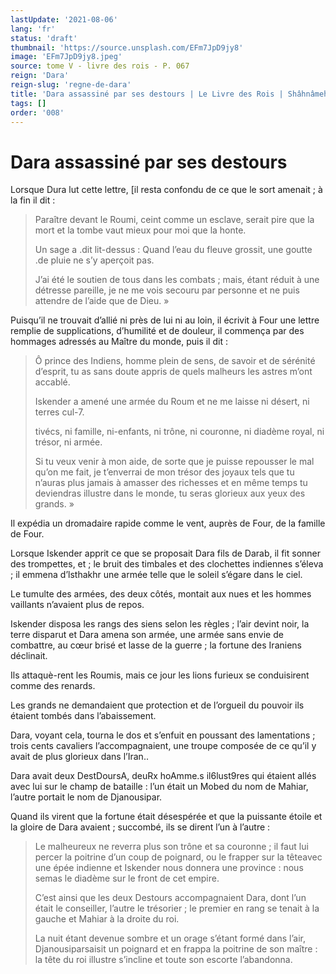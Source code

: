 ```yaml
---
lastUpdate: '2021-08-06'
lang: 'fr'
status: 'draft'
thumbnail: 'https://source.unsplash.com/EFm7JpD9jy8'
image: 'EFm7JpD9jy8.jpeg'
source: tome V - livre des rois - P. 067
reign: 'Dara'
reign-slug: 'regne-de-dara'
title: 'Dara assassiné par ses destours | Le Livre des Rois | Shâhnâmeh'
tags: []
order: '008'
---
```


<!-- LTeX: language=fr -->

# Dara assassiné par ses destours

Lorsque Dura lut cette lettre, [il resta confondu de ce que le sort amenait ; à la fin il dit :

> Paraître devant le Roumi, ceint comme un esclave, serait pire que la mort et la tombe vaut mieux pour moi que la honte.
>
> Un sage a .dit lit-dessus : Quand l’eau du fleuve grossit, une goutte .de pluie ne s’y aperçoit pas.
>
> J’ai été le soutien de tous dans les combats ; mais, étant réduit à une détresse pareille, je ne me vois secouru par personne et ne puis attendre de l’aide que de Dieu. »

Puisqu’il ne trouvait d’allié ni près de lui ni au loin, il écrivit à Four une lettre remplie de supplications, d’humilité et de douleur, il commença par des hommages adressés au Maître du monde, puis il dit :

> Ô prince des Indiens, homme plein de sens, de savoir et de sérénité d’esprit, tu as sans doute appris de quels malheurs les astres m’ont accablé.
>
> Iskender a amené une armée du Roum et ne me laisse ni désert, ni terres cul-7.
>
> tivécs, ni famille, ni-enfants, ni trône, ni couronne, ni diadème royal, ni trésor, ni armée.
>
> Si tu veux venir à mon aide, de sorte que je puisse repousser le mal qu’on me fait, je t’enverrai de mon trésor des joyaux tels que tu n’auras plus jamais à amasser des richesses et en même temps tu deviendras illustre dans le monde, tu seras glorieux aux yeux des grands. »

Il expédia un dromadaire rapide comme le vent, auprès de Four, de la famille de Four.

Lorsque Iskender apprit ce que se proposait Dara fils de Darab, il fit sonner des trompettes, et ; le bruit des timbales et des clochettes indiennes s’éleva ; il emmena d’lsthakhr une armée telle que le soleil s’égare dans le ciel.

Le tumulte des armées, des deux côtés, montait aux nues et les hommes vaillants n’avaient plus de repos.

Iskender disposa les rangs des siens selon les règles ; l’air devint noir, la terre disparut et Dara amena son armée, une armée sans envie de combattre, au cœur brisé et lasse de la guerre ; la fortune des Iraniens déclinait.

Ils attaquè-rent les Roumis, mais ce jour les lions furieux se conduisirent comme des renards.

Les grands ne demandaient que protection et de l’orgueil du pouvoir ils étaient tombés dans l’abaissement.

Dara, voyant cela, tourna le dos et s’enfuit en poussant des lamentations ; trois cents cavaliers l’accompagnaient, une troupe composée de ce qu’il y avait de plus glorieux dans l’Iran..

Dara avait deux DestDoursA, deuRx hoAmme.s il6lust9res qui étaient allés avec lui sur le champ de bataille : l’un était un Mobed du nom de Mahiar, l’autre portait le nom de Djanousipar.

Quand ils virent que la fortune était désespérée et que la puissante étoile et la gloire de Dara avaient ; succombé, ils se dirent l’un à l’autre :

> Le malheureux ne reverra plus son trône et sa couronne ; il faut lui percer la poitrine d’un coup de poignard, ou le frapper sur la têteavec une épée indienne et Iskender nous donnera une province : nous semas le diadème sur le front de cet empire.
>
> C’est ainsi que les deux Destours accompagnaient Dara, dont l’un était le conseiller, l’autre le trésorier ; le premier en rang se tenait à la gauche et Mahiar à la droite du roi.
>
> La nuit étant devenue sombre et un orage s’étant formé dans l’air, Djanousiparsaisit un poignard et en frappa la poitrine de son maître : la tête du roi illustre s’incline et toute son escorte l’abandonna.
